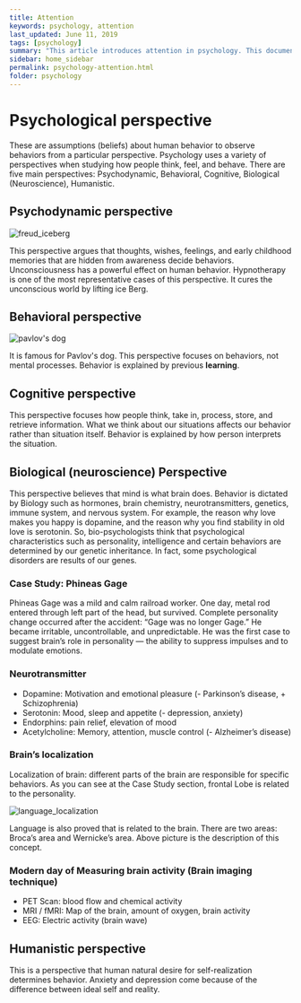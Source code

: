 ```yaml
---
title: Attention
keywords: psychology, attention
last_updated: June 11, 2019
tags: [psychology]
summary: "This article introduces attention in psychology. This document is based on a mind-and-behavior class taught by Prof. Ji-Yeon Kim at Kookmin University."
sidebar: home_sidebar
permalink: psychology-attention.html
folder: psychology
---
```


# Psychological perspective

These are assumptions (beliefs) about human behavior to observe behaviors from a particular perspective. Psychology uses a variety of perspectives when studying how people think, feel, and behave. There are five main perspectives: Psychodynamic, Behavioral, Cognitive, Biological (Neuroscience), Humanistic.

## Psychodynamic perspective

![freud_iceberg](https://wardballoon.github.io/images/freud_iceberg.png)

This perspective argues that thoughts, wishes, feelings, and early childhood memories that are hidden from awareness decide behaviors. Unconsciousness has a powerful effect on human behavior. Hypnotherapy is one of the most representative cases of this perspective. It cures the unconscious world by lifting ice Berg.

## Behavioral perspective

![pavlov's dog](https://wardballoon.github.io/images/pavlov_dog.png)

It is famous for Pavlov's dog. This perspective focuses on behaviors, not mental processes. Behavior is explained by previous **learning**.

## Cognitive perspective

This perspective focuses how people think, take in, process, store, and retrieve information. What we think about our situations affects our behavior rather than situation itself. Behavior is explained by how person interprets the situation.

## Biological (neuroscience) Perspective

This perspective believes that mind is what brain does. Behavior is dictated by Biology such as hormones, brain chemistry, neurotransmitters, genetics, immune system, and nervous system. For example, the reason why love makes you happy is dopamine, and the reason why you find stability in old love is serotonin. So, bio-psychologists think that psychological characteristics such as personality, intelligence and certain behaviors are determined by our genetic inheritance. In fact, some psychological disorders are results of our genes.

### Case Study: Phineas Gage

Phineas Gage was a mild and calm railroad worker. One day, metal rod entered through left part of the head, but survived. Complete personality change occurred after the accident: “Gage was no longer Gage.” He became irritable, uncontrollable, and unpredictable. He was the first case to suggest brain’s role in personality — the ability to suppress impulses and to modulate emotions.

### Neurotransmitter

- Dopamine: Motivation and emotional pleasure (- Parkinson’s disease, + Schizophrenia)
- Serotonin: Mood, sleep and appetite (- depression, anxiety)
- Endorphins: pain relief, elevation of mood
- Acetylcholine: Memory, attention, muscle control (- Alzheimer’s disease)

### Brain’s localization

Localization of brain: different parts of the brain are responsible for specific behaviors. As you can see at the Case Study section, frontal Lobe is related to the personality.

![language_localization](https://wardballoon.github.io/images/language_localization.png)

Language is also proved that is related to the brain. There are two areas: Broca’s area and Wernicke’s area. Above picture is the description of this concept.

### Modern day of Measuring brain activity (Brain imaging technique)

- PET Scan: blood flow and chemical activity
- MRI / fMRI: Map of the brain, amount of oxygen, brain activity
- EEG: Electric activity (brain wave)

## Humanistic perspective

This is a perspective that human natural desire for self-realization determines behavior. Anxiety and depression come because of the difference between ideal self and reality.
